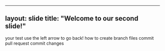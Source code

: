 -------------
layout: slide
title: "Welcome to our second slide!"
-------------
your test 
use the left arrow to go back!
how to create branch
files 
commit
pull request
commit changes

